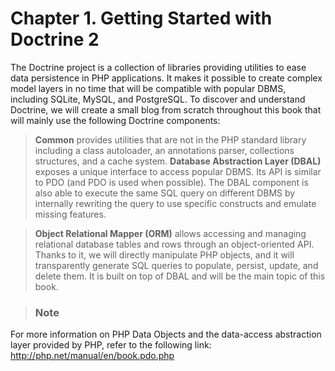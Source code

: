 # Chapter 1. Getting Started with Doctrine 2
The Doctrine project is a collection of libraries providing utilities to ease data persistence in PHP applications. It makes it possible to create complex model layers in no time that will be compatible with popular DBMS, including SQLite, MySQL, and PostgreSQL. To discover and understand Doctrine, we will create a small blog from scratch throughout this book that will mainly use the following Doctrine components:
> **Common** provides utilities that are not in the PHP standard library including a class autoloader, an annotations parser, collections structures, and a cache system.
> **Database Abstraction Layer (DBAL)** exposes a unique interface to access popular DBMS. Its API is similar to PDO (and PDO is used when possible). The DBAL component is also able to execute the same SQL query on different DBMS by internally rewriting the query to use specific constructs and emulate missing features.

> **Object Relational Mapper (ORM)** allows accessing and managing relational database tables and rows through an object-oriented API. Thanks to it, we will directly manipulate PHP objects, and it will transparently generate SQL queries to populate, persist, update, and delete them. It is built on top of DBAL and will be the main topic of this book.

> ### Note
For more information on PHP Data Objects and the data-access abstraction layer provided by PHP, refer to the following link: http://php.net/manual/en/book.pdo.php
